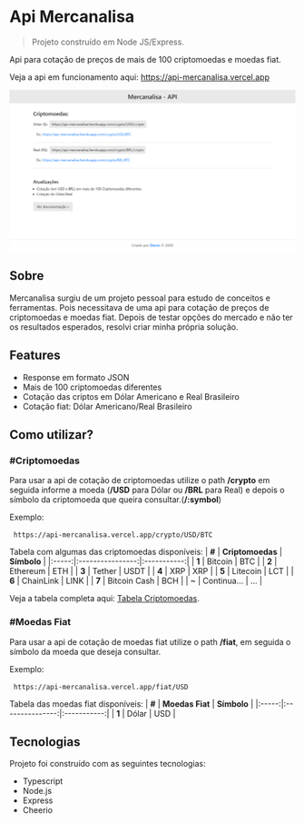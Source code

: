 # Api Mercanalisa
> Projeto construído em Node JS/Express.

Api para cotação de preços de mais de 100 criptomoedas e moedas fiat. 

Veja a api em funcionamento aqui: https://api-mercanalisa.vercel.app

![Página Principal](./public/images/screen0.svg "Página Principal")

## Sobre

Mercanalisa surgiu de um projeto pessoal para estudo de conceitos e ferramentas. Pois necessitava de uma api para cotação de preços de criptomoedas e moedas fiat. Depois de testar opções do mercado e não ter os resultados esperados, resolvi criar minha própria solução.

## Features

- Response em formato JSON
- Mais de 100 criptomoedas diferentes
- Cotação das criptos em Dólar Americano e Real Brasileiro
- Cotação fiat: Dólar Americano/Real Brasileiro

## Como utilizar?
### #Criptomoedas

Para usar a api de cotação de criptomoedas utilize o path **/crypto** em seguida informe a moeda (**/USD** para Dólar ou **/BRL** para Real) e depois o símbolo da criptomoeda que queira consultar.(**/:symbol**)

Exemplo:
```
 https://api-mercanalisa.vercel.app/crypto/USD/BTC
```

Tabela com algumas das criptomoedas disponíveis:
| **#** | **Criptomoedas** | **Símbolo** |
|:-----:|:----------------:|:-----------:|
| **1** | Bitcoin          |     BTC     |
| **2** | Ethereum         |     ETH     |
| **3** | Tether           |     USDT    |
| **4** | XRP              |     XRP     |
| **5** | Litecoin         |     LCT     |
| **6** | ChainLink        |     LINK    |
| **7** | Bitcoin Cash     |     BCH     |
|   ~   | Continua...      |     ...     |

Veja a tabela completa aqui: [Tabela Criptomoedas](https://api-mercanalisa.vercel.app/docs).

### #Moedas Fiat

Para usar a api de cotação de moedas fiat utilize o path **/fiat**, em seguida o símbolo da moeda que deseja consultar.

Exemplo:
```
 https://api-mercanalisa.vercel.app/fiat/USD
```

Tabela das moedas fiat disponíveis:
| **#** | **Moedas Fiat** | **Símbolo** |
|:-----:|:---------------:|:-----------:|
| **1** | Dólar           |     USD     |

## Tecnologias

Projeto foi construído com as seguintes tecnologias:

- Typescript
- Node.js
- Express
- Cheerio